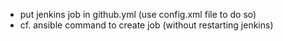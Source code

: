 - put jenkins job in github.yml (use config.xml file to do so)
- cf. ansible command to create job (without restarting jenkins)

